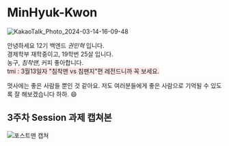 # MinHyuk-Kwon

![KakaoTalk_Photo_2024-03-14-16-09-48](https://github.com/LikeLion-at-CAU-12th/Taejin-Kim/assets/152477481/45cf1a71-c704-40f5-b3ea-6802098a8c87)

안녕하세요 12기 백엔드 _권민혁_ 입니다.<br>
경제학부 재학중이고, 19학번 25살 입니다.<br>
농구, *침착맨*, 커피 좋아합니다. <br>
<span style="background-color:#FFE6E6"> tmi : 3월13일자 "침착맨 vs 침팬지"편 레전드니까 꼭 보세요. </span>

멋사에는 좋은 사람들 뿐인 것 같아요. 저도 여러분들에게 좋은 사람으로 기억될 수 있도록 잘 해보겠습니다 하하. 😄

## 3주차 Session 과제 캡쳐본
![포스트맨 캡쳐](https://i.postimg.cc/kggBtRk8/image.png)
